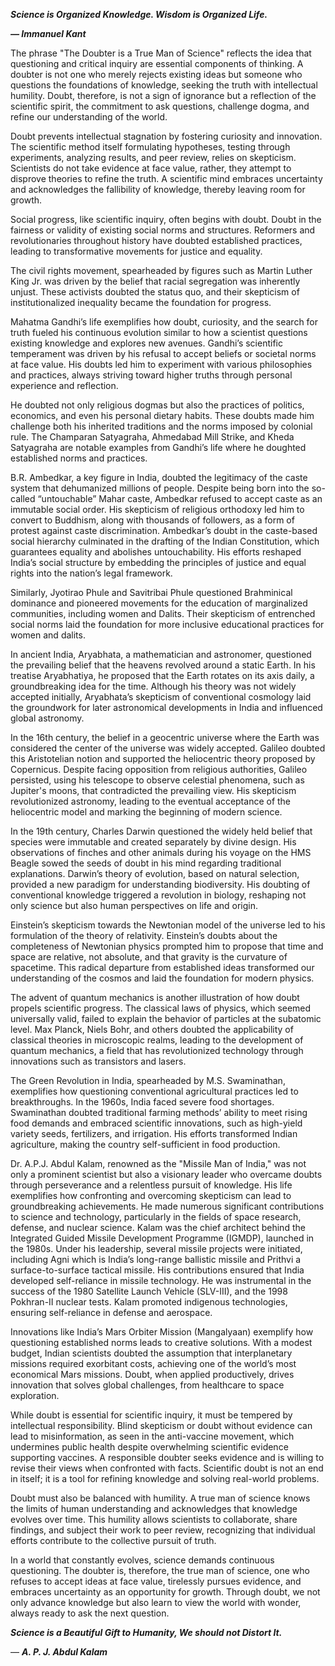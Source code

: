 

_**Science is Organized Knowledge. Wisdom is Organized Life.**_

_**— Immanuel Kant**_

The phrase "The Doubter is a True Man of Science" reflects the idea that questioning and critical inquiry are essential components of thinking. A doubter is not one who merely rejects existing ideas but someone who questions the foundations of knowledge, seeking the truth with intellectual humility. Doubt, therefore, is not a sign of ignorance but a reflection of the scientific spirit, the commitment to ask questions, challenge dogma, and refine our understanding of the world.

Doubt prevents intellectual stagnation by fostering curiosity and innovation. The scientific method itself formulating hypotheses, testing through experiments, analyzing results, and peer review, relies on skepticism. Scientists do not take evidence at face value, rather, they attempt to disprove theories to refine the truth. A scientific mind embraces uncertainty and acknowledges the fallibility of knowledge, thereby leaving room for growth.

Social progress, like scientific inquiry, often begins with doubt. Doubt in the fairness or validity of existing social norms and structures. Reformers and revolutionaries throughout history have doubted established practices, leading to transformative movements for justice and equality.

The civil rights movement, spearheaded by figures such as Martin Luther King Jr. was driven by the belief that racial segregation was inherently unjust. These activists doubted the status quo, and their skepticism of institutionalized inequality became the foundation for progress.

Mahatma Gandhi’s life exemplifies how doubt, curiosity, and the search for truth fueled his continuous evolution similar to how a scientist questions existing knowledge and explores new avenues. Gandhi’s scientific temperament was driven by his refusal to accept beliefs or societal norms at face value. His doubts led him to experiment with various philosophies and practices, always striving toward higher truths through personal experience and reflection.

He doubted not only religious dogmas but also the practices of politics, economics, and even his personal dietary habits. These doubts made him challenge both his inherited traditions and the norms imposed by colonial rule. The Champaran Satyagraha, Ahmedabad Mill Strike, and Kheda Satyagraha are notable examples from Gandhi’s life where he doughted established norms and practices.

B.R. Ambedkar, a key figure in India, doubted the legitimacy of the caste system that dehumanized millions of people. Despite being born into the so-called “untouchable” Mahar caste, Ambedkar refused to accept caste as an immutable social order. His skepticism of religious orthodoxy led him to convert to Buddhism, along with thousands of followers, as a form of protest against caste discrimination. Ambedkar’s doubt in the caste-based social hierarchy culminated in the drafting of the Indian Constitution, which guarantees equality and abolishes untouchability. His efforts reshaped India’s social structure by embedding the principles of justice and equal rights into the nation’s legal framework.

Similarly, Jyotirao Phule and Savitribai Phule questioned Brahminical dominance and pioneered movements for the education of marginalized communities, including women and Dalits. Their skepticism of entrenched social norms laid the foundation for more inclusive educational practices for women and dalits.

In ancient India, Aryabhata, a mathematician and astronomer, questioned the prevailing belief that the heavens revolved around a static Earth. In his treatise Aryabhatiya, he proposed that the Earth rotates on its axis daily, a groundbreaking idea for the time. Although his theory was not widely accepted initially, Aryabhata’s skepticism of conventional cosmology laid the groundwork for later astronomical developments in India and influenced global astronomy.

In the 16th century, the belief in a geocentric universe where the Earth was considered the center of the universe was widely accepted. Galileo doubted this Aristotelian notion and supported the heliocentric theory proposed by Copernicus. Despite facing opposition from religious authorities, Galileo persisted, using his telescope to observe celestial phenomena, such as Jupiter's moons, that contradicted the prevailing view. His skepticism revolutionized astronomy, leading to the eventual acceptance of the heliocentric model and marking the beginning of modern science.

In the 19th century, Charles Darwin questioned the widely held belief that species were immutable and created separately by divine design. His observations of finches and other animals during his voyage on the HMS Beagle sowed the seeds of doubt in his mind regarding traditional explanations. Darwin’s theory of evolution, based on natural selection, provided a new paradigm for understanding biodiversity. His doubting of conventional knowledge triggered a revolution in biology, reshaping not only science but also human perspectives on life and origin.

Einstein’s skepticism towards the Newtonian model of the universe led to his formulation of the theory of relativity. Einstein’s doubts about the completeness of Newtonian physics prompted him to propose that time and space are relative, not absolute, and that gravity is the curvature of spacetime. This radical departure from established ideas transformed our understanding of the cosmos and laid the foundation for modern physics.

The advent of quantum mechanics is another illustration of how doubt propels scientific progress. The classical laws of physics, which seemed universally valid, failed to explain the behavior of particles at the subatomic level. Max Planck, Niels Bohr, and others doubted the applicability of classical theories in microscopic realms, leading to the development of quantum mechanics, a field that has revolutionized technology through innovations such as transistors and lasers.

The Green Revolution in India, spearheaded by M.S. Swaminathan, exemplifies how questioning conventional agricultural practices led to breakthroughs. In the 1960s, India faced severe food shortages. Swaminathan doubted traditional farming methods’ ability to meet rising food demands and embraced scientific innovations, such as high-yield variety seeds, fertilizers, and irrigation. His efforts transformed Indian agriculture, making the country self-sufficient in food production.

Dr. A.P.J. Abdul Kalam, renowned as the "Missile Man of India," was not only a prominent scientist but also a visionary leader who overcame doubts through perseverance and a relentless pursuit of knowledge. His life exemplifies how confronting and overcoming skepticism can lead to groundbreaking achievements. He made numerous significant contributions to science and technology, particularly in the fields of space research, defense, and nuclear science. Kalam was the chief architect behind the Integrated Guided Missile Development Programme (IGMDP), launched in the 1980s. Under his leadership, several missile projects were initiated, including Agni which is India’s long-range ballistic missile and Prithvi a surface-to-surface tactical missile. His contributions ensured that India developed self-reliance in missile technology. He was instrumental in the success of the 1980 Satellite Launch Vehicle (SLV-III), and the 1998 Pokhran-II nuclear tests. Kalam promoted indigenous technologies, ensuring self-reliance in defense and aerospace.

Innovations like India’s Mars Orbiter Mission (Mangalyaan) exemplify how questioning established norms leads to creative solutions. With a modest budget, Indian scientists doubted the assumption that interplanetary missions required exorbitant costs, achieving one of the world’s most economical Mars missions. Doubt, when applied productively, drives innovation that solves global challenges, from healthcare to space exploration.

While doubt is essential for scientific inquiry, it must be tempered by intellectual responsibility. Blind skepticism or doubt without evidence can lead to misinformation, as seen in the anti-vaccine movement, which undermines public health despite overwhelming scientific evidence supporting vaccines. A responsible doubter seeks evidence and is willing to revise their views when confronted with facts. Scientific doubt is not an end in itself; it is a tool for refining knowledge and solving real-world problems.

Doubt must also be balanced with humility. A true man of science knows the limits of human understanding and acknowledges that knowledge evolves over time. This humility allows scientists to collaborate, share findings, and subject their work to peer review, recognizing that individual efforts contribute to the collective pursuit of truth.

In a world that constantly evolves, science demands continuous questioning. The doubter is, therefore, the true man of science, one who refuses to accept ideas at face value, tirelessly pursues evidence, and embraces uncertainty as an opportunity for growth. Through doubt, we not only advance knowledge but also learn to view the world with wonder, always ready to ask the next question.

_**Science is a Beautiful Gift to Humanity, We should not Distort It.**_

— _**A. P. J. Abdul Kalam**_
